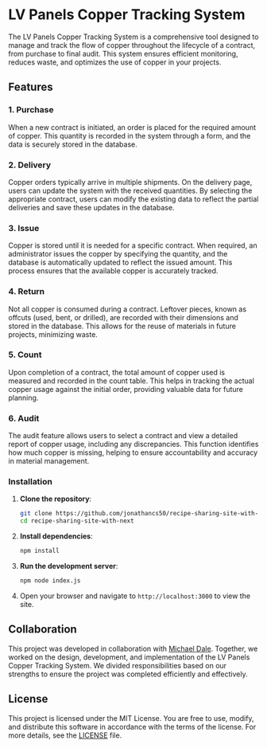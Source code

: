 # LV Panels Copper Tracking System

The LV Panels Copper Tracking System is a comprehensive tool designed to manage and track the flow of copper throughout the lifecycle of a contract, from purchase to final audit. This system ensures efficient monitoring, reduces waste, and optimizes the use of copper in your projects.

## Features

### 1. Purchase

When a new contract is initiated, an order is placed for the required amount of copper. This quantity is recorded in the system through a form, and the data is securely stored in the database.

### 2. Delivery

Copper orders typically arrive in multiple shipments. On the delivery page, users can update the system with the received quantities. By selecting the appropriate contract, users can modify the existing data to reflect the partial deliveries and save these updates in the database.

### 3. Issue

Copper is stored until it is needed for a specific contract. When required, an administrator issues the copper by specifying the quantity, and the database is automatically updated to reflect the issued amount. This process ensures that the available copper is accurately tracked.

### 4. Return

Not all copper is consumed during a contract. Leftover pieces, known as offcuts (used, bent, or drilled), are recorded with their dimensions and stored in the database. This allows for the reuse of materials in future projects, minimizing waste.

### 5. Count

Upon completion of a contract, the total amount of copper used is measured and recorded in the count table. This helps in tracking the actual copper usage against the initial order, providing valuable data for future planning.

### 6. Audit

The audit feature allows users to select a contract and view a detailed report of copper usage, including any discrepancies. This function identifies how much copper is missing, helping to ensure accountability and accuracy in material management.

### Installation

1. **Clone the repository**:
   ```bash
   git clone https://github.com/jonathancs50/recipe-sharing-site-with-next.git
   cd recipe-sharing-site-with-next
   ```

2. **Install dependencies**:
   ```bash
   npm install
   ```

3. **Run the development server**:
   ```bash
   npm node index.js
   ```

4. Open your browser and navigate to `http://localhost:3000` to view the site.

## Collaboration

This project was developed in collaboration with [Michael Dale](https://github.com/Michael-Dale). Together, we worked on the design, development, and implementation of the LV Panels Copper Tracking System. We divided responsibilities based on our strengths to ensure the project was completed efficiently and effectively.

## License

This project is licensed under the MIT License. You are free to use, modify, and distribute this software in accordance with the terms of the license. For more details, see the [LICENSE](LICENSE) file.
